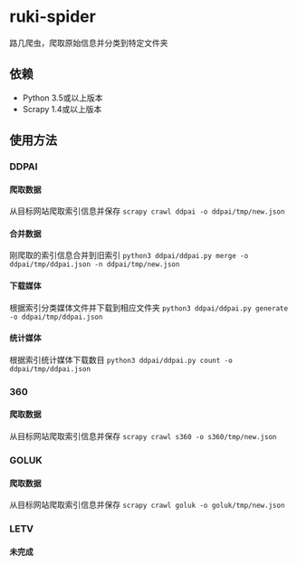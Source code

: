 # ruki-spider
路几爬虫，爬取原始信息并分类到特定文件夹

## 依赖
* Python 3.5或以上版本
* Scrapy 1.4或以上版本

## 使用方法
### DDPAI
#### 爬取数据
从目标网站爬取索引信息并保存 `scrapy crawl ddpai -o ddpai/tmp/new.json`
#### 合并数据
刚爬取的索引信息合并到旧索引 `python3 ddpai/ddpai.py merge -o ddpai/tmp/ddpai.json -n ddpai/tmp/new.json`
#### 下载媒体
根据索引分类媒体文件并下载到相应文件夹 `python3 ddpai/ddpai.py generate -o ddpai/tmp/ddpai.json`
#### 统计媒体
根据索引统计媒体下载数目 `python3 ddpai/ddpai.py count -o ddpai/tmp/ddpai.json`

### 360
#### 爬取数据
从目标网站爬取索引信息并保存 `scrapy crawl s360 -o s360/tmp/new.json`

### GOLUK
#### 爬取数据
从目标网站爬取索引信息并保存 `scrapy crawl goluk -o goluk/tmp/new.json`

### LETV
#### 未完成
